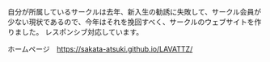 自分が所属しているサークルは去年、新入生の勧誘に失敗して、サークル会員が少ない現状であるので、今年はそれを挽回すべく、サークルのウェブサイトを作りました。
レスポンシブ対応しています。

ホームページ　https://sakata-atsuki.github.io/LAVATTZ/

